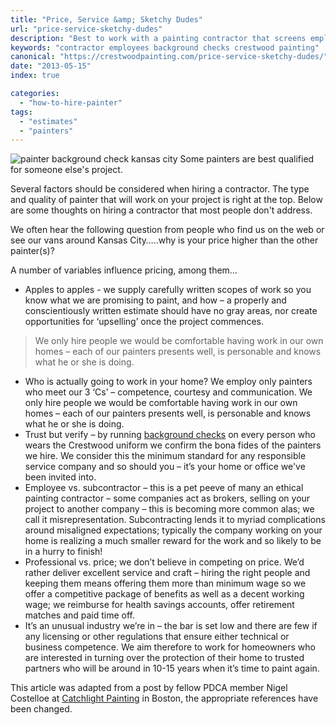 ```yaml
---
title: "Price, Service &amp; Sketchy Dudes"
url: "price-service-sketchy-dudes"
description: "Best to work with a painting contractor that screens employees so no sketchy dudes on your project."
keywords: "contractor employees background checks crestwood painting"
canonical: "https://crestwoodpainting.com/price-service-sketchy-dudes/"
date: "2013-05-15"
index: true

categories:
  - "how-to-hire-painter"
tags:
  - "estimates"
  - "painters"
---
```

![painter background check kansas city](/images/sketchy.webp) Some painters are best qualified for someone else's project.

Several factors should be considered when hiring a contractor. The type and quality of painter that will work on your project is right at the top. Below are some thoughts on hiring a contractor that most people don't address.

We often hear the following question from people who find us on the web or see our vans around Kansas City…..why is your price higher than the other painter(s)?

A number of variables influence pricing, among them…

- Apples to apples - we supply carefully written scopes of work so you know what we are promising to paint, and how – a properly and conscientiously written estimate should have no gray areas, nor create opportunities for ‘upselling’ once the project commences.

> We only hire people we would be comfortable having work in our own homes – each of our painters presents well, is personable and knows what he or she is doing.

- Who is actually going to work in your home? We employ only painters who meet our 3 ‘Cs’ – competence, courtesy and communication. We only hire people we would be comfortable having work in our own homes – each of our painters presents well, is personable and knows what he or she is doing.
- Trust but verify – by running [background checks](/crestwood-people/) on every person who wears the Crestwood uniform we confirm the bona fides of the painters we hire. We consider this the minimum standard for any responsible service company and so should you – it’s your home or office we've been invited into.
- Employee vs. subcontractor – this is a pet peeve of many an ethical painting contractor – some companies act as brokers, selling on your project to another company – this is becoming more common alas; we call it misrepresentation. Subcontracting lends it to myriad complications around misaligned expectations; typically the company working on your home is realizing a much smaller reward for the work and so likely to be in a hurry to finish!
- Professional vs. price; we don’t believe in competing on price. We’d rather deliver excellent service and craft – hiring the right people and keeping them means offering them more than minimum wage so we offer a competitive package of benefits as well as a decent working wage; we reimburse for health savings accounts, offer retirement matches and paid time off.
- It’s an unusual industry we’re in – the bar is set low and there are few if any licensing or other regulations that ensure either technical or business competence. We aim therefore to work for homeowners who are interested in turning over the protection of their home to trusted partners who will be around in 10-15 years when it’s time to paint again.

This article was adapted from a post by fellow PDCA member Nigel Costelloe at [Catchlight Painting](http://www.catchlightpainting.com/) in Boston, the appropriate references have been changed.
